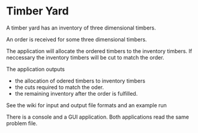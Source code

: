 # Timber Yard

A timber yard has an inventory of three dimensional timbers.

An order is received for some three dimensional timbers.

The application will allocate the ordered timbers to the inventory timbers.  If neccessary the inventory timbers will be cut to match the order.

The application outputs

 - the allocation of odered timbers to inventory timbers
 - the cuts required to match the oder.
 - the remaining inventory after the order is fulfilled.

See the wiki for input and output file formats and an example run

There is a console and a GUI application.  Both applications read the same problem file.

